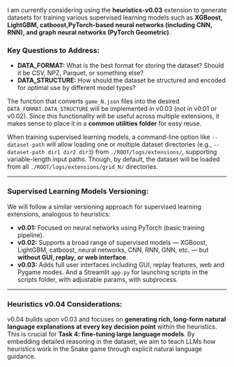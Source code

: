 I am currently considering using the **heuristics-v0.03** extension to generate datasets for training various supervised learning models such as **XGBoost, LightGBM, catboost,PyTorch-based neural networks (including CNN, RNN), and graph neural networks (PyTorch Geometric)**.

### Key Questions to Address:

* **DATA\_FORMAT:** What is the best format for storing the dataset? Should it be CSV, NPZ, Parquet, or something else?
* **DATA\_STRUCTURE:** How should the dataset be structured and encoded for optimal use by different model types?

The function that converts `game_N.json` files into the desired `DATA_FORMAT.DATA_STRUCTURE` will be implemented in v0.03 (not in v0.01 or v0.02). Since this functionality will be useful across multiple extensions, it makes sense to place it in a **common utilities folder** for easy reuse.

When training supervised learning models, a command-line option like `--dataset-path` will allow loading one or multiple dataset directories (e.g., `--dataset-path dir1 dir2 dir3`) from `./ROOT/logs/extensions/`, supporting variable-length input paths. Though, by default, the dataset will be loaded from all `./ROOT/logs/extensions/grid_N/` directories.

---

### Supervised Learning Models Versioning:

We will follow a similar versioning approach for supervised learning extensions, analogous to heuristics:

* **v0.01:** Focused on neural networks using PyTorch (basic training pipeline).
* **v0.02:** Supports a broad range of supervised models — XGBoost, LightGBM, catboost, neural networks, CNN, RNN, GNN, etc. — but **without GUI, replay, or web interface**.
* **v0.03:** Adds full user interfaces including GUI, replay features, web and Pygame modes. And a Streamlit `app.py` for launching scripts in the scripts folder, with adjustable params, with subprocess.

---

### Heuristics v0.04 Considerations:

v0.04 builds upon v0.03 and focuses on **generating rich, long-form natural language explanations at every key decision point** within the heuristics. This is crucial for **Task 4: fine-tuning large language models**. By embedding detailed reasoning in the dataset, we aim to teach LLMs how heuristics work in the Snake game through explicit natural language guidance.


